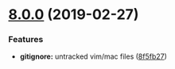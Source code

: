 # [8.0.0](https://github.com/bitpay/bitcore-wallet-service/compare/v5.0.0-beta.44...v8.0.0) (2019-02-27)


### Features

* **gitignore:** untracked vim/mac files ([8f5fb27](https://github.com/bitpay/bitcore-wallet-service/commit/8f5fb27))



